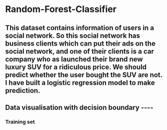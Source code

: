 # Random-Forest-Classifier

## This dataset contains information of users in a social network. So this social network has business clients which can put their ads on the social network, and one of their clients is a car company who as launched their brand new luxury SUV for a ridiculous price. We should predict whether the user bought the SUV are not. I have built a logistic regression model to make prediction.

## Data visualisation with decision boundary ----

### Training set
